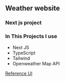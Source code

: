 ## Weather website

### Next js project

### In This Projects I use

- Next JS
- TypeScript
- Tailwind
- Openweather Map API

[Reference UI](https://dribbble.com/shots/10460680-Weather-App?utm_source=Clipboard_Shot&utm_campaign=mikhaltsov23&utm_content=Weather%20App&utm_medium=Social_Share&utm_source=Clipboard_Shot&utm_campaign=mikhaltsov23&utm_content=Weather%20App&utm_medium=Social_Share&utm_source=Clipboard_Shot&utm_campaign=mikhaltsov23&utm_content=Weather%20App&utm_medium=Social_Share&utm_source=Clipboard_Shot&utm_campaign=mikhaltsov23&utm_content=Weather%20App&utm_medium=Social_Share)
